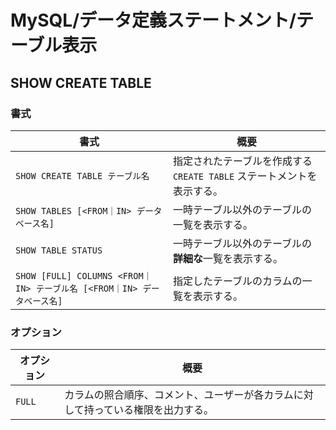 # MySQL/データ定義ステートメント/テーブル表示

## SHOW CREATE TABLE

### 書式

| 書式                                                         | 概要                                                         |
| ------------------------------------------------------------ | ------------------------------------------------------------ |
| `SHOW CREATE TABLE テーブル名`                               | 指定されたテーブルを作成する `CREATE TABLE` ステートメントを表示する。 |
| `SHOW TABLES [<FROM｜IN> データベース名]`                    | 一時テーブル以外のテーブルの一覧を表示する。                 |
| `SHOW TABLE STATUS`                                          | 一時テーブル以外のテーブルの**詳細な**一覧を表示する。       |
| `SHOW [FULL] COLUMNS <FROM｜IN> テーブル名 [<FROM｜IN> データベース名]` | 指定したテーブルのカラムの一覧を表示する。                   |

### オプション

| オプション | 概要                                                         |
| ---------- | ------------------------------------------------------------ |
| `FULL`     | カラムの照合順序、コメント、ユーザーが各カラムに対して持っている権限を出力する。 |
